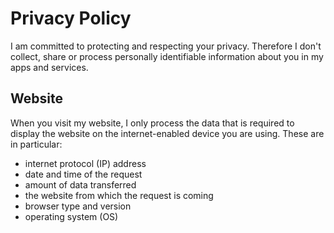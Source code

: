 # Privacy Policy

I am committed to protecting and respecting your privacy. Therefore I don't collect, share or process personally identifiable information about you in my apps and services.

## Website

When you visit my website, I only process the data that is required to display the website on the internet-enabled device you are using. These are in particular:
- internet protocol (IP) address
- date and time of the request
- amount of data transferred
- the website from which the request is coming
- browser type and version
- operating system (OS)
